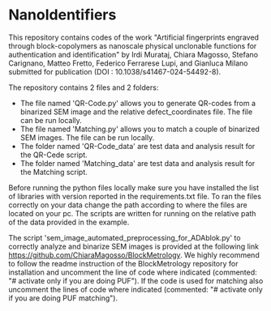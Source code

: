 # NanoIdentifiers

This repository contains codes of the work "Artificial fingerprints engraved through block-copolymers as nanoscale physical unclonable functions for authentication and identification" by 
Irdi Murataj, Chiara Magosso, Stefano Carignano, Matteo Fretto, Federico Ferrarese Lupi, and Gianluca Milano submitted for publication (DOI : 10.1038/s41467-024-54492-8).

The repository contains 2 files and 2 folders:
- The file named 'QR-Code.py' allows you to generate QR-codes from a binarized SEM image and the relative defect_coordinates file. The file can be run locally.
- The file named 'Matching.py' allows you to match a couple of binarized SEM images. The file can be run locally.
- The folder named 'QR-Code_data' are test data and analysis result for the QR-Cede script.
- The folder named 'Matching_data' are test data and analysis result for the Matching script.

Before running the python files locally make sure you have installed the list of libraries with version reported in the requirements.txt file.
To ran the files correctly on your data change the path according to where the files are located on your pc. The scripts are written for running on the relative path of the data provided in the example.

The script 'sem_image_automated_preprocessing_for_ADAblok.py' to correctly analyze and binarize SEM images is provided at the following link https://github.com/ChiaraMagosso/BlockMetrology. We highly recommend to follow the readme instruction of the BlockMetrology repository for installation and uncomment the line of code where indicated (commented: "# activate only if you are doing PUF"). If the code is used for matching also uncomment the lines of code where indicated (commented: "# activate only if you are doing PUF matching").
